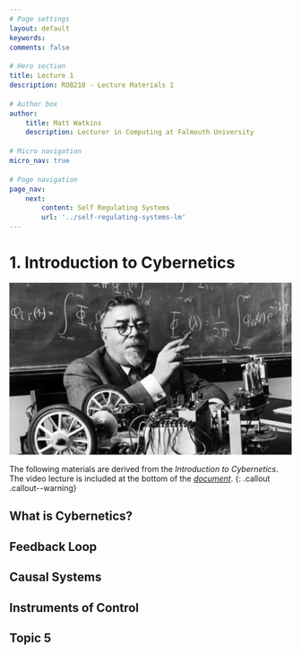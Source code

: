 ```yaml
---
# Page settings
layout: default
keywords:
comments: false

# Hero section
title: Lecture 1
description: ROB210 - Lecture Materials 1

# Author box
author:
    title: Matt Watkins
    description: Lecturer in Computing at Falmouth University

# Micro navigation
micro_nav: true

# Page navigation
page_nav:
    next:
        content: Self Regulating Systems
        url: '../self-regulating-systems-lm'
---
```


# 1. Introduction to Cybernetics

![Hero Banner Image](images/norbert-weiner.jpg)

The following materials are derived from the *Introduction to Cybernetics*. The video lecture is included at the bottom of the [*document*](#video-lecture).
{: .callout .callout--warning}

## What is Cybernetics?
## Feedback Loop
## Causal Systems
## Instruments of Control
## Topic 5
<!--stackedit_data:
eyJoaXN0b3J5IjpbMTI5NTg5MTk0OSwxNDM0ODMzMzY1LC0xMz
cyMTU1NjA2LC0xOTU2MjUyOTIsMTcyMjM1MDkzMCw5MDA1NzA5
ODgsMTY5MTg0MTMwOSw4OTg3Mzg2NzksNDg0NDQ5MDEyXX0=
-->